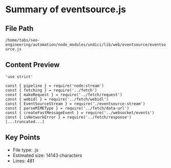# Summary of eventsource.js
  
## File Path
`/home/tabs/seo-engineering/automation/node_modules/undici/lib/web/eventsource/eventsource.js`

## Content Preview
```
'use strict'

const { pipeline } = require('node:stream')
const { fetching } = require('../fetch')
const { makeRequest } = require('../fetch/request')
const { webidl } = require('../fetch/webidl')
const { EventSourceStream } = require('./eventsource-stream')
const { parseMIMEType } = require('../fetch/data-url')
const { createFastMessageEvent } = require('../websocket/events')
const { isNetworkError } = require('../fetch/response')
[...truncated...]
```

## Key Points
- File type: .js
- Estimated size: 14143 characters
- Lines: 481

